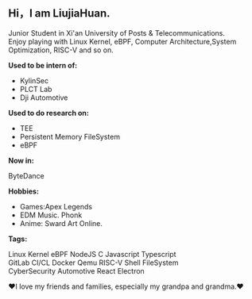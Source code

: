 ## **Hi，I am LiujiaHuan.**  
Junior Student in Xi'an University of Posts & Telecommunications.  
Enjoy playing with Linux Kernel, eBPF, Computer Architecture,System Optimization, RISC-V and so on.  

**Used to be intern of:**
- KylinSec
- PLCT Lab  
- Dji Automotive

**Used to do research on:**
- TEE
- Persistent Memory FileSystem
- eBPF  

**Now in:** 

ByteDance

**Hobbies:**
- Games:Apex Legends
- EDM Music. Phonk
- Anime: Sward Art Online.

**Tags:**

Linux Kernel eBPF NodeJS C Javascript Typescript  
GitLab CI/CL Docker Qemu RISC-V Shell FileSystem  
CyberSecurity Automotive React Electron

❤I love my friends and families, especially my grandpa and grandma.❤
